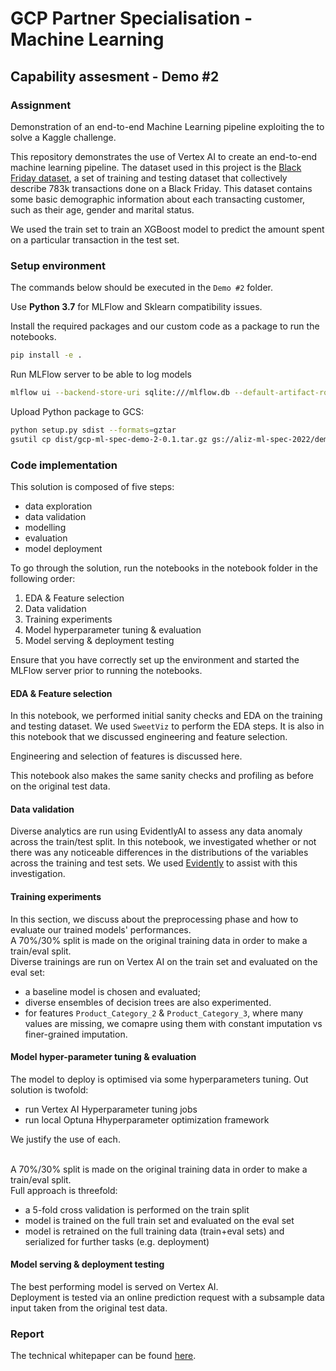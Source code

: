 # GCP Partner Specialisation - Machine Learning
## Capability assesment - Demo #2

### Assignment
Demonstration of an end-to-end Machine Learning pipeline exploiting the  to solve a Kaggle challenge.

This repository demonstrates the use of Vertex AI to create an end-to-end machine learning pipeline.
The dataset used in this project is the [Black Friday dataset](https://www.kaggle.com/abhisingh10p14/black-friday), a set of training and testing dataset that collectively describe 783k transactions done on a Black Friday. This dataset contains some basic demographic information about each transacting customer, such as their age, gender and marital status.

We used the train set to train an XGBoost model to predict the amount spent on a particular transaction in the test set.

### Setup environment

The commands below should be executed in the `Demo #2` folder.

Use **Python 3.7** for MLFlow and Sklearn compatibility issues.

Install the required packages and our custom code as a package to run the notebooks.
```sh
pip install -e .
```


Run MLFlow server to be able to log models
```sh
mlflow ui --backend-store-uri sqlite:///mlflow.db --default-artifact-root ./artifacts --host 0.0.0.0
```


Upload Python package to GCS:
```sh
python setup.py sdist --formats=gztar
gsutil cp dist/gcp-ml-spec-demo-2-0.1.tar.gz gs://aliz-ml-spec-2022/demo-2/package/gcp-ml-spec-demo-2-0.1.tar.gz
```


### Code implementation
This solution is composed of five steps:
- data exploration
- data validation
- modelling
- evaluation
- model deployment

To go through the solution, run the notebooks in the notebook folder in the following order:
1. EDA & Feature selection
2. Data validation
3. Training experiments
4. Model hyperparameter tuning & evaluation
5. Model serving & deployment testing

Ensure that you have correctly set up the environment and started the MLFlow server prior to running the notebooks.

#### EDA & Feature selection
In this notebook, we performed initial sanity checks and EDA on the training and testing dataset. We used `SweetViz` to perform the EDA steps. It is also in this notebook that we discussed engineering and feature selection.

Engineering and selection of features is discussed here.  

This notebook also makes the same sanity checks and profiling as before on the original test data.


#### Data validation
Diverse analytics are run using EvidentlyAI to assess any data anomaly across the train/test split.
In this notebook, we investigated whether or not there was any noticeable differences in the distributions of the variables across the training and test sets. We used [Evidently](https://evidentlyai.com/) to assist with this investigation.


#### Training experiments
In this section, we discuss about the preprocessing phase and how to evaluate our trained models' performances.
<br>A 70%/30% split is made on the original training data in order to make a train/eval split.
<br>Diverse trainings are run on Vertex AI on the train set and evaluated on the eval set:
- a baseline model is chosen and evaluated;
- diverse ensembles of decision trees are also experimented.
- for features `Product_Category_2` & `Product_Category_3`, where many values are missing, we comapre using them with constant imputation vs finer-grained imputation.


#### Model hyper-parameter tuning & evaluation
The model to deploy is optimised via some hyperparameters tuning. Out solution is twofold:
- run Vertex AI Hyperparameter tuning jobs
- run local Optuna Hhyperparameter optimization framework

We justify the use of each.

<br>A 70%/30% split is made on the original training data in order to make a train/eval split.
<br>Full approach is threefold:
- a 5-fold cross validation is performed on the train split
- model is trained on the full train set and evaluated on the eval set
- model is retrained on the full training data (train+eval sets) and serialized for further tasks (e.g. deployment)


#### Model serving & deployment testing
The best performing model is served on Vertex AI.
<br>Deployment is tested via an online prediction request with a subsample data input taken from the original test data.


### Report
The technical whitepaper can be found [here](https://docs.google.com/document/d/1ywgj20PG4w81fX8VozKYk4s0pkUJUun6f11x9vhepDw/edit?usp=sharing).
